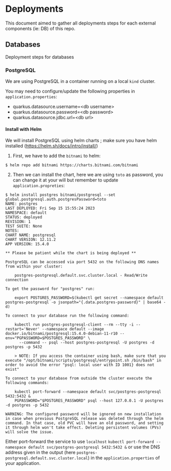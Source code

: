 # Deployments
This document aimed to gather all deployments steps for each external components (ie: DB) of this repo.

## Databases
Deployment steps for databases

### PostgreSQL

We are using PostgreSQL in a container running on a local `kind` cluster.


You may need to configure/update the following properties in `application.properties`:
- quarkus.datasource.username=\<db username>
- quarkus.datasource.password=\<db password>
- quarkus.datasource.jdbc.url=\<db url>


#### Install with Helm
We will install PostgreSQL using helm charts ; make sure you have helm installed (https://helm.sh/docs/intro/install/)

1. First, we have to add the `bitnami` to helm:

`$ helm repo add bitnami https://charts.bitnami.com/bitnami`

2. Then we can install the chart, here we are using `toto` as password, you can change it at your will but remember to update  `application.propreties`:
```
$ helm install postgres bitnami/postgresql --set global.postgresql.auth.postgresPassword=toto 
NAME: postgres
LAST DEPLOYED: Fri Sep 15 15:55:24 2023
NAMESPACE: default
STATUS: deployed
REVISION: 1
TEST SUITE: None
NOTES:
CHART NAME: postgresql
CHART VERSION: 12.11.2
APP VERSION: 15.4.0

** Please be patient while the chart is being deployed **

PostgreSQL can be accessed via port 5432 on the following DNS names from within your cluster:

    postgres-postgresql.default.svc.cluster.local - Read/Write connection

To get the password for "postgres" run:

    export POSTGRES_PASSWORD=$(kubectl get secret --namespace default postgres-postgresql -o jsonpath="{.data.postgres-password}" | base64 -d)

To connect to your database run the following command:

    kubectl run postgres-postgresql-client --rm --tty -i --restart='Never' --namespace default --image docker.io/bitnami/postgresql:15.4.0-debian-11-r10 --env="PGPASSWORD=$POSTGRES_PASSWORD" \
      --command -- psql --host postgres-postgresql -U postgres -d postgres -p 5432

    > NOTE: If you access the container using bash, make sure that you execute "/opt/bitnami/scripts/postgresql/entrypoint.sh /bin/bash" in order to avoid the error "psql: local user with ID 1001} does not exist"

To connect to your database from outside the cluster execute the following commands:

    kubectl port-forward --namespace default svc/postgres-postgresql 5432:5432 &
    PGPASSWORD="$POSTGRES_PASSWORD" psql --host 127.0.0.1 -U postgres -d postgres -p 5432

WARNING: The configured password will be ignored on new installation in case when previous PostgreSQL release was deleted through the helm command. In that case, old PVC will have an old password, and setting it through helm won't take effect. Deleting persistent volumes (PVs) will solve the issue.
```

Either port-forward the service to use `localhost` `kubectl port-forward --namespace default svc/postgres-postgresql 5432:5432 &` or use the DNS address given in the output (here `postgres-postgresql.default.svc.cluster.local`) in the `application.properties` of your application.